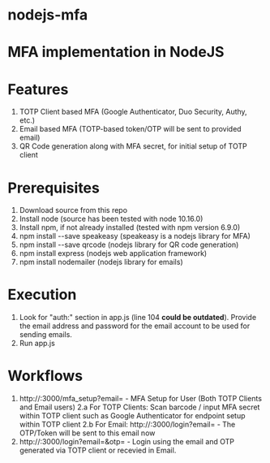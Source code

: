 # nodejs-mfa

MFA implementation in NodeJS
==================

Features
=========
1. TOTP Client based MFA (Google Authenticator, Duo Security, Authy, etc.)
2. Email based MFA (TOTP-based token/OTP will be sent to provided email)
3. QR Code generation along with MFA secret, for initial setup of TOTP client

Prerequisites
=============
1. Download source from this repo
2. Install node (source has been tested with node 10.16.0)
3. Install npm, if not already installed (tested with npm version 6.9.0)
4. npm install --save speakeasy (speakeasy is a nodejs library for MFA)
5. npm install --save qrcode    (nodejs library for QR code generation)
6. npm install express (nodejs web application framework)
7. npm install nodemailer  (nodejs library for emails)

Execution
=========
1. Look for "auth:" section in app.js (line 104 **could be outdated**). Provide the email address and password for the email account to be used for sending emails. 
2. Run app.js

Workflows
=========
1.  http://<ip>:3000/mfa_setup?email=<yourEmail>  - MFA Setup for User (Both TOTP Clients and Email users)
2.a For TOTP Clients:  Scan barcode / input MFA secret within TOTP client such as Google Authenticator for endpoint setup within TOTP client
2.b For Email: http://<ip>:3000/login?email=<yourEmail>  - The OTP/Token will be sent to this email now
3.  http://<ip>:3000/login?email=<yourEmail>&otp=<generatedOTP>  - Login using the email and OTP generated via TOTP client or  recevied in Email.
